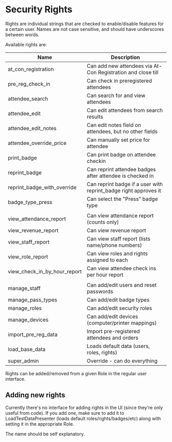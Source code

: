 Security Rights
===============

Rights are individual strings that are checked to enable/disable features for a certain user. Names are not case 
sensitive, and should have underscores between words.

Available rights are:

| Name                        | Description                                                       |
|-----------------------------|-------------------------------------------------------------------|
| at_con_registration         | Can add new attendees via At-Con Registration and close till      |
| pre_reg_check_in            | Can check in preregistered attendees                              |
| attendee_search             | Can search for and view attendees                                 |
| attendee_edit               | Can edit attendees from search results                            |
| attendee_edit_notes         | Can edit notes field on attendees, but no other fields            |
| attendee_override_price     | Can manually set price for attendee                               |
| print_badge                 | Can print badge on attendee checkin                               |
| reprint_badge               | Can reprint attendee badges after attendee is checked in          |
| reprint_badge_with_override | Can reprint badge if a user with reprint_badge right approves it  |
| badge_type_press            | Can select the "Press" badge type                                 |
|                             |                                                                   |
| view_attendance_report      | Can view attendance report (counts only)                          |
| view_revenue_report         | Can view revenue report                                           |
| view_staff_report           | Can view staff report (lists name/phone numbers)                  |
| view_role_report            | Can view roles and rights assigned to each                        |
| view_check_in_by_hour_report| Can view attendee check ins per hour report                       |
|                             |                                                                   |
| manage_staff                | Can add/edit users and reset passwords                            |
| manage_pass_types           | Can add/edit badge types                                          |
| manage_roles                | Can add/edit security roles                                       |
| manage_devices              | Can add/edit devices (computer/printer mappings)                  |
| import_pre_reg_data         | Import pre-registered attendees and orders                        |
| load_base_data              | Loads default data (users, roles, rights)                         |
| super_admin                 | Override - can do everything                                      |

Rights can be added/removed from a given Role in the regular user interface.


Adding new rights
-----------------
Currently there's no interface for adding rights in the UI (since they're only useful from code).
If you add one, make sure to add it to LoadTestDataPresenter (loads default roles/rights/badges/etc) along
with setting it in the appropriate Role. 

The name should be self explanatory.
